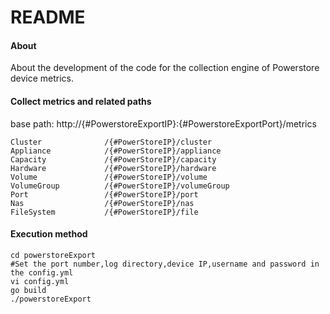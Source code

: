 # README

#### About

About the development of the code for the collection engine of Powerstore device metrics.

#### Collect metrics and related paths
base path: http://{#PowerstoreExportIP}:{#PowerstoreExportPort}/metrics

```
Cluster              /{#PowerStoreIP}/cluster
Appliance            /{#PowerStoreIP}/appliance
Capacity             /{#PowerStoreIP}/capacity
Hardware             /{#PowerStoreIP}/hardware
Volume               /{#PowerStoreIP}/volume
VolumeGroup          /{#PowerStoreIP}/volumeGroup
Port                 /{#PowerStoreIP}/port
Nas                  /{#PowerStoreIP}/nas
FileSystem           /{#PowerStoreIP}/file
```

#### Execution method

```
cd powerstoreExport
#Set the port number,log directory,device IP,username and password in the config.yml
vi config.yml
go build
./powerstoreExport
```

#### 

